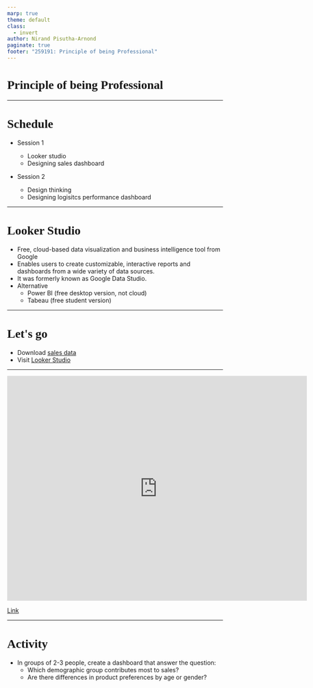 ```yaml
---
marp: true
theme: default
class:
  - invert
author: Nirand Pisutha-Arnond
paginate: true
footer: "259191: Principle of being Professional"
---
```


<style>
@import url('https://fonts.googleapis.com/css2?family=Prompt:ital,wght@0,100;0,300;0,400;0,700;1,100;1,300;1,400;1,700&display=swap');

    :root {
    font-family: Prompt;
    --hl-color: #D57E7E;
}
h1 {
  font-family: Prompt
}
</style>

# Principle of being Professional

---

# Schedule

- Session 1

  - Looker studio
  - Designing sales dashboard

- Session 2
  - Design thinking
  - Designing logisitcs performance dashboard

---

# Looker Studio

- Free, cloud-based data visualization and business intelligence tool from Google
- Enables users to create customizable, interactive reports and dashboards from a wide variety of data sources.
- It was formerly known as Google Data Studio.
- Alternative
  - Power BI (free desktop version, not cloud)
  - Tabeau (free student version)

---

# Let's go

- Download [sales data](./sales_demo.xlsx)
- Visit [Looker Studio](https://lookerstudio.google.com/)

---

<iframe width="700" height="525" src="https://lookerstudio.google.com/embed/reporting/db7d21d6-0820-4654-b1a1-af4bfc796ef4/page/A2NQF" frameborder="0" style="border:0" allowfullscreen sandbox="allow-storage-access-by-user-activation allow-scripts allow-same-origin allow-popups allow-popups-to-escape-sandbox"></iframe>

[Link](https://lookerstudio.google.com/s/m6ApSvPJXWU)

<!-- <iframe width="560" height="315"
src="https://www.youtube.com/embed/fzM7GbWFKYA?start=288"
frameborder="0"
allow="accelerometer; autoplay; encrypted-media; gyroscope; picture-in-picture"
allowfullscreen></iframe> -->

---

# Activity

- In groups of 2-3 people, create a dashboard that answer the question:
  - Which demographic group contributes most to sales?
  - Are there differences in product preferences by age or gender?
